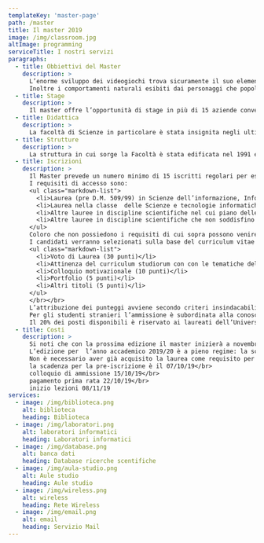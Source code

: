 ```yaml
---
templateKey: 'master-page'
path: /master
title: Il master 2019
image: /img/classroom.jpg
altImage: programming
serviceTitle: I nostri servizi
paragraphs:
  - title: Obbiettivi del Master
    description: >
      L’enorme sviluppo dei videogiochi trova sicuramente il suo elemento qualificante nelle tecniche di resa grafica al calcolatore, sostenute dalla crescente potenza di calcolo messa a disposizione dalle unità di elaborazione grafica (GPU). Il livello di realismo sempre più elevato non è però solo visivo ma coinvolge anche la riproduzione sempre più fedele dei movimenti umani, la simulazione precisa della realtà fisica, e la crescente immersività della interazione – si pensi ai casi HTC Vive, Nintendo Wii o Microsoft Kinect.</br></br>
      Inoltre i comportamenti naturali esibiti dai personaggi che popolano il gioco (oltre al giocatore) sono frutto di esperienze maturate nel campo dell’intelligenza artificiale. Da questa breve introduzione si intuisce come la progettazione e la programmazione dei videogiochi sia un’attività profondamente multidisciplinare, che tocca diverse aree dell’informatica (programmazione, ingegneria del software, grafica, elaborazione dei suoni, interazione uomo-macchina, intelligenza artificiale) e  richiede solide basi in discipline matematiche e fisiche. </br></br>Il master ha l’obiettivo di formare sviluppatori di videogiochi e/o applicazioni multimediali avanzate, focalizzandosi sulle tecnologie più recenti e con una particolare attenzione alle problematiche di lavoro in gruppo.
  - title: Stage
    description: >
      Il master offre l’opportunità di stage in più di 15 aziende convenzionate. Lo stage di 250 ore è obbligatorio e garantito per tutti i partecipanti. Il filo diretto tra studenti e mondo del lavoro è garantito inoltre dalla presenza nel Collegio Docenti di professionisti dell’industria videoludica italiana e dai seminari organizzati all’interno del Master.
  - title: Didattica
    description: >
      La facoltà di Scienze in particolare è stata insignita negli ultimi anni di numerosi riconoscimenti per qualità di insegnamenti e ricerca. E’ presente tra gli altri un indirizzo ad orientamento multimediale nell’ambito della laurea magistrale in Ingegneria e scienze informatiche.
  - title: Strutture
    description: >
      La struttura in cui sorge la Facoltà è stata edificata nel 1991 ed è stata di recente ampliata per fare spazio a nuovi laboratori di ricerca, aule e laboratori didattici.
  - title: Iscrizioni
    description: >
      Il Master prevede un numero minimo di 15 iscritti regolari per essere attivato ed un numero massimo di 20.</br></br>
      I requisiti di accesso sono:
      <ul class="markdown-list">
        <li>Laurea (pre D.M. 509/99) in Scienze dell’informazione, Informatica, Ingegneria informatica, Ingegneria dell’informazione.</li>
        <li>Laurea nella classe  delle Scienze e tecnologie informatiche  (classe L-31 nell’ordinamento del D.M. 270/04 e classe 26 nell’ordinamento del D.M. 509/99).</li>
        <li>Altre lauree in discipline scientifiche nel cui piano delle attività formative siamo previsti almeno 78 CFU esplicitamente attribuiti ad attività didattiche nei settori INF/01 o ING-INF/05.</li>
        <li>Altre lauree in discipline scientifiche che non soddisfino il requisito al punto 3. Verranno valutate caso per caso dalla commissione e comunque l’accesso sarà in subordine rispetto alle lauree di cui ai punti 1. 2. e 3.</li>
      </ul>
      Coloro che non possiedono i requisiti di cui sopra possono venire ammessi come uditori al corso fino al raggiungimento di 20 frequentanti, compresi gli iscritti regolari. Gli uditori frequentano le lezioni ma non svolgono lo stage aziendale, non sostengono le verifiche intermedie nè  la prova finale. Al termine ricevono un attestato di frequenza, invece che il titolo di studio.</br></br>
      I candidati verranno selezionati sulla base del curriculum vitae et studiorum  e di un colloquio e verranno valutati i seguenti elementi:
      <ul class="markdown-list">
        <li>Voto di Laurea (30 punti)</li>
        <li>Attinenza del curriculum studiorum con con le tematiche del Master (10 punti</li>
        <li>Colloquio motivazionale (10 punti)</li>
        <li>Portfolio (5 punti)</li>
        <li>Altri titoli (5 punti)</li>
      </ul>
      </br></br>
      L’attribuzione dei punteggi avviene secondo criteri insindacabili fissati dalla commissione che amministra il colloquio di ammissione. Tale commissione viene nominata dal Comitato Scientifico o dal Direttore con delibera d’urganza.</br></br>
      Per gli studenti stranieri l’ammissione è subordinata alla conoscenza della lingua italiana, da accertarsi durante il colloquio. Per questi ultimi il colloquio può avvenire in teleconferenza.</br></br>
      Il 20% dei posti disponibili è riservato ai laureati dell’Università degli studi di Verona.
  - title: Costi
    description: >
      Si noti che con la prossima edizione il master inizierà a novembre.</br>
      L’edizione per  l’anno accademico 2019/20 è a pieno regime: la scadenza per la pre-iscrizione è il 07/10/19, con un costo di iscrizione al master fissato a 5016€ (marca da bollo da 16 euro all’atto della pre-iscrizione, 3.000 euro entro il 22/10/2019 e 2.000 entro il 01/06/2020)</br></br>
      Non è necessario aver già acquisito la laurea come requisito per iscriversi, purchè ci si riesca entro l’anno accademico ovvero Marzo/Aprile 2020.</br></br>
      la scadenza per la pre-iscrizione è il 07/10/19</br>
      colloquio di ammissione 15/10/19</br>
      pagamento prima rata 22/10/19</br>
      inizio lezioni 08/11/19
services:
  - image: /img/biblioteca.png
    alt: biblioteca
    heading: Biblioteca
  - image: /img/laboratori.png
    alt: laboratori informatici
    heading: Laboratori informatici
  - image: /img/database.png
    alt: banca dati
    heading: Database ricerche scentifiche
  - image: /img/aula-studio.png
    alt: Aule studio
    heading: Aule studio
  - image: /img/wireless.png
    alt: wireless
    heading: Rete Wireless
  - image: /img/email.png
    alt: email
    heading: Servizio Mail
---
```

